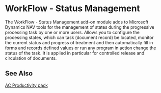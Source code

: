 ﻿---
Title: " WorkFlow-Status-Management"
Author: AutoCont
Date: 07/31/2018
Product: dynamics-nav-2018
Contentlocale: en
---

# <a name = "ac-pp-workflow-status-management.md" > </a> WorkFlow - Status Management

The  WorkFlow - Status Management add-on module adds to Microsoft Dynamics NAV tools for the management of states during the progressive processing task by one or more users. Allows you to configure the processing states, which can task (document record) be located, monitor the current status and progress of treatment and then automatically fill in forms and records defined values or run any program in action change the status of the task. It is applied in particular for controlled release and circulation of documents.

## <a name = "see-also" > </a>See Also  
[AC Productivity pack](ac-pp-productivity-pack.md)  
